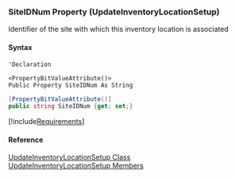 ﻿### SiteIDNum Property (UpdateInventoryLocationSetup)

Identifier of the site with which this inventory location is associated

#### Syntax

```vbnet
'Declaration

<PropertyBitValueAttribute()>
Public Property SiteIDNum As String
```

```csharp
[PropertyBitValueAttribute()]
public string SiteIDNum {get; set;}
```

[!include[Requirements](../partials/requirements.md)]

#### Reference

[UpdateInventoryLocationSetup Class](FChoice.Toolkits.Clarify~FChoice.Toolkits.Clarify.Logistics.UpdateInventoryLocationSetup.md)  
[UpdateInventoryLocationSetup Members](FChoice.Toolkits.Clarify~FChoice.Toolkits.Clarify.Logistics.UpdateInventoryLocationSetup_members.md)